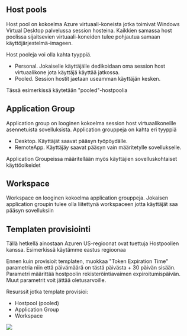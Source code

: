 <h2>Host pools</h2>

<p>Host pool on kokoelma Azure virtuaali-koneista jotka toimivat Windows Virtual Desktop palvelussa session hosteina. Kaikkien samassa host poolissa sijaitsevien virtuaali-koneiden tulee pohjautua samaan käyttöjärjestelmä-imageen.</p>

<p>Host pooleja voi olla kahta tyyppiä.
<ul>
<li>Personal. Jokaiselle käyttäjälle dedikoidaan oma session host virtuaalikone jota käyttäjä käyttää jatkossa.</li>
<li>Pooled. Session hostit jaetaan useamman käyttäjän kesken.</li>
</ul>
</p>
<p>Tässä esimerkissä käytetään "pooled"-hostpoolia</p>
<h2>Application Group</h2>
<p>Application group on looginen kokoelma session host virtuaalikoneille asennetuista sovelluksista. Application grouppeja on kahta eri tyyppiä<p>
<ul>
<li>Desktop. Käyttäjät saavat pääsyn työpöydälle.</li>
<li>RemoteApp. Käyttäjäy saavat pääsyn vain määritetylle sovellukselle.</li>
</ul>
<p>Application Groupeissa määritellään myös käyttäjien sovelluskohtaiset käyttöoikeidet</p>

<h2>Workspace</h2>
<p>Workspace on looginen kokoelma application grouppeja. Jokaisen application groupin tulee olla liitettynä workspaceen jotta käyttäjät saa pääsyn sovelluksiin</p>

<h2>Templaten provisiointi</h2>

<p>Tällä hetkellä ainostaan Azuren US-regioonat ovat tuettuja Hostpoolien kanssa. Esimerkissä käytämme eastus regioonaa</p>
<p>Ennen kuin provisioit templaten, muokkaa "Token Expiration Time" parametria niin että päivämäärä on tästä päivästa + 30 päivän sisään. Parametri määrittää hostpoolin rekisteröintiavaimen expiroitumispäivän. Muut parametrit voit jättää oletusarvoille.</p>
<p>Resurssit jotka template provisioi:</p>
<ul>
<li>Hostpool (pooled)</li>
<li>Application Group </li>
<li>Workspace</li>
</ul>

<a href="https://portal.azure.com/#create/Microsoft.Template/uri/https%3A%2F%2Fraw.githubusercontent.com%2FArrowFi-Tech-Insights%2FWvdDemo%2Fmaster%2FHostPool%2Ftemplate.json" target="_blank">
    <img src="https://aka.ms/deploytoazurebutton"/> </a>

